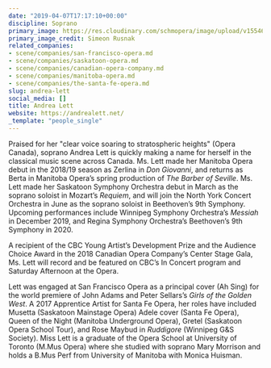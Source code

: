 ```yaml
---
date: "2019-04-07T17:17:10+00:00"
discipline: Soprano
primary_image: https://res.cloudinary.com/schmopera/image/upload/v1554657339/media/2019/04/AndreaLett.jpg
primary_image_credit: Simeon Rusnak
related_companies:
- scene/companies/san-francisco-opera.md
- scene/companies/saskatoon-opera.md
- scene/companies/canadian-opera-company.md
- scene/companies/manitoba-opera.md
- scene/companies/the-santa-fe-opera.md
slug: andrea-lett
social_media: []
title: Andrea Lett
website: https://andrealett.net/
_template: "people_single"
---
```

Praised for her "clear voice soaring to stratospheric heights" (Opera Canada), soprano Andrea Lett is quickly making a name for herself in the classical music scene across Canada. Ms. Lett made her Manitoba Opera debut in the 2018/19 season as Zerlina in _Don Giovanni_, and returns as Berta in Manitoba Opera’s spring production of _The Barber of Seville_. Ms. Lett made her Saskatoon Symphony Orchestra debut in March as the soprano soloist in Mozart’s _Requiem_, and will join the North York Concert Orchestra in June as the soprano soloist in Beethoven’s 9th Symphony. Upcoming performances include Winnipeg Symphony Orchestra’s _Messiah_ in December 2019, and Regina Symphony Orchestra’s Beethoven’s 9th Symphony in 2020. 

A recipient of the CBC Young Artist’s Development Prize and the Audience Choice Award in the 2018 Canadian Opera Company’s Center Stage Gala, Ms. Lett will record and be featured on CBC’s In Concert program and Saturday Afternoon at the Opera. 

Lett was engaged at San Francisco Opera as a principal cover (Ah Sing) for the world premiere of John Adams and Peter Sellars’s _Girls of the Golden West_. A 2017 Apprentice Artist for Santa Fe Opera, her roles have included Musetta (Saskatoon Mainstage Opera) Adele cover (Santa Fe Opera), Queen of the Night (Manitoba Underground Opera), Gretel (Saskatoon Opera School Tour), and Rose Maybud in _Ruddigore_ (Winnipeg G&S Society). Miss Lett is a graduate of the Opera School at University of Toronto (M.Mus Opera) where she studied with soprano Mary Morrison and holds a B.Mus Perf from University of Manitoba with Monica Huisman.